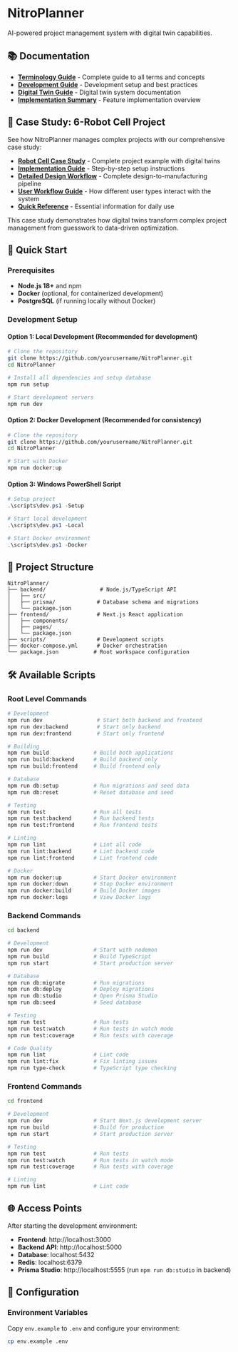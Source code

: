 # NitroPlanner

AI-powered project management system with digital twin capabilities.

## 📚 **Documentation**

- **[Terminology Guide](./docs/TERMINOLOGY_GUIDE.md)** - Complete guide to all terms and concepts
- **[Development Guide](./docs/DEVELOPMENT.md)** - Development setup and best practices
- **[Digital Twin Guide](./docs/DIGITAL_TWIN_GUIDE.md)** - Digital twin system documentation
- **[Implementation Summary](./IMPLEMENTATION_SUMMARY.md)** - Feature implementation overview

## 🎯 **Case Study: 6-Robot Cell Project**

See how NitroPlanner manages complex projects with our comprehensive case study:

- **[Robot Cell Case Study](docs/ROBOT_CELL_CASE_STUDY.md)** - Complete project example with digital twins
- **[Implementation Guide](docs/ROBOT_CELL_IMPLEMENTATION.md)** - Step-by-step setup instructions
- **[Detailed Design Workflow](docs/DESIGN_WORKFLOW_DETAILED.md)** - Complete design-to-manufacturing pipeline
- **[User Workflow Guide](docs/USER_WORKFLOW_GUIDE.md)** - How different user types interact with the system
- **[Quick Reference](docs/QUICK_REFERENCE.md)** - Essential information for daily use

This case study demonstrates how digital twins transform complex project management from guesswork to data-driven optimization.

## 🚀 Quick Start

### Prerequisites

- **Node.js 18+** and npm
- **Docker** (optional, for containerized development)
- **PostgreSQL** (if running locally without Docker)

### Development Setup

#### Option 1: Local Development (Recommended for development)

```bash
# Clone the repository
git clone https://github.com/yourusername/NitroPlanner.git
cd NitroPlanner

# Install all dependencies and setup database
npm run setup

# Start development servers
npm run dev
```

#### Option 2: Docker Development (Recommended for consistency)

```bash
# Clone the repository
git clone https://github.com/yourusername/NitroPlanner.git
cd NitroPlanner

# Start with Docker
npm run docker:up
```

#### Option 3: Windows PowerShell Script

```powershell
# Setup project
.\scripts\dev.ps1 -Setup

# Start local development
.\scripts\dev.ps1 -Local

# Start Docker environment
.\scripts\dev.ps1 -Docker
```

## 📁 Project Structure

```
NitroPlanner/
├── backend/                 # Node.js/TypeScript API
│   ├── src/
│   ├── prisma/             # Database schema and migrations
│   └── package.json
├── frontend/               # Next.js React application
│   ├── components/
│   ├── pages/
│   └── package.json
├── scripts/                # Development scripts
├── docker-compose.yml      # Docker orchestration
└── package.json           # Root workspace configuration
```

## 🛠️ Available Scripts

### Root Level Commands

```bash
# Development
npm run dev                 # Start both backend and frontend
npm run dev:backend         # Start only backend
npm run dev:frontend        # Start only frontend

# Building
npm run build              # Build both applications
npm run build:backend      # Build backend only
npm run build:frontend     # Build frontend only

# Database
npm run db:setup           # Run migrations and seed data
npm run db:reset           # Reset database and seed

# Testing
npm run test               # Run all tests
npm run test:backend       # Run backend tests
npm run test:frontend      # Run frontend tests

# Linting
npm run lint               # Lint all code
npm run lint:backend       # Lint backend code
npm run lint:frontend      # Lint frontend code

# Docker
npm run docker:up          # Start Docker environment
npm run docker:down        # Stop Docker environment
npm run docker:build       # Build Docker images
npm run docker:logs        # View Docker logs
```

### Backend Commands

```bash
cd backend

# Development
npm run dev                # Start with nodemon
npm run build              # Build TypeScript
npm run start              # Start production server

# Database
npm run db:migrate         # Run migrations
npm run db:deploy          # Deploy migrations
npm run db:studio          # Open Prisma Studio
npm run db:seed            # Seed database

# Testing
npm run test               # Run tests
npm run test:watch         # Run tests in watch mode
npm run test:coverage      # Run tests with coverage

# Code Quality
npm run lint               # Lint code
npm run lint:fix           # Fix linting issues
npm run type-check         # TypeScript type checking
```

### Frontend Commands

```bash
cd frontend

# Development
npm run dev                # Start Next.js development server
npm run build              # Build for production
npm run start              # Start production server

# Testing
npm run test               # Run tests
npm run test:watch         # Run tests in watch mode
npm run test:coverage      # Run tests with coverage

# Linting
npm run lint               # Lint code
```

## 🌐 Access Points

After starting the development environment:

- **Frontend**: http://localhost:3000
- **Backend API**: http://localhost:5000
- **Database**: localhost:5432
- **Redis**: localhost:6379
- **Prisma Studio**: http://localhost:5555 (run `npm run db:studio` in backend)

## 🔧 Configuration

### Environment Variables

Copy `env.example` to `.env` and configure your environment:

```bash
cp env.example .env
```